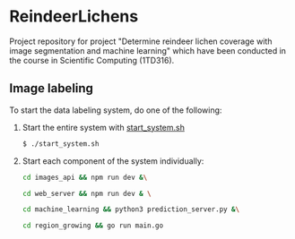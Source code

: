 # ReindeerLichens

Project repository for project "Determine reindeer lichen coverage with image segmentation and machine learning" which have been conducted in the course in Scientific Computing (1TD316).

## Image labeling
To start the data labeling system, do one of the following:

1. Start the entire system with [start_system.sh](https://github.com/DanielHjelm/ReindeerLichens/blob/main/start_system.sh)
    ```bash
    $ ./start_system.sh
    ```
2. Start each component of the system individually:
    ```bash
    cd images_api && npm run dev &\

    cd web_server && npm run dev & \

    cd machine_learning && python3 prediction_server.py &\

    cd region_growing && go run main.go 
    ```